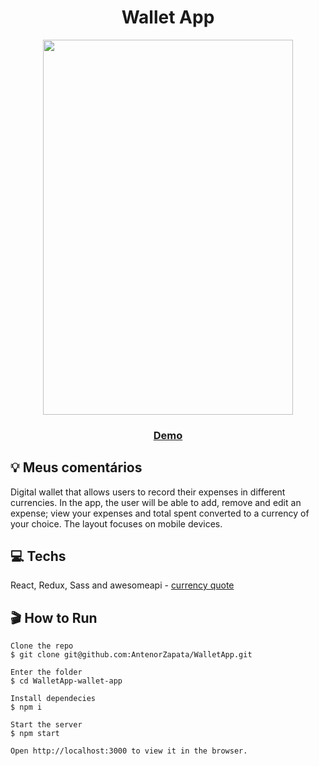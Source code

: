                      
<h1 align="center">Wallet App</h1>

<p align="center">     
<img src="https://github.com/AntenorZapata/WalletApp/blob/wallet-app/src/asserts/wallet.png?raw=true" width="400" height="600"/>
</p>
  
<h3 align="center"> 
<a href="https://reverent-jackson-784b2e.netlify.app/">Demo</a>
</h3>

## 💡 Meus comentários
 Digital wallet that allows users to record their expenses in different currencies. In the app, the user will be able to add, remove and edit an expense; view your expenses and total spent converted to a currency of your choice. The layout focuses on mobile devices.


## :computer: Techs

React, Redux, Sass and awesomeapi - [currency quote](https://economia.awesomeapi.com.br/json/all)

## :clapper: How to Run

    Clone the repo
    $ git clone git@github.com:AntenorZapata/WalletApp.git

    Enter the folder 
    $ cd WalletApp-wallet-app

    Install dependecies
    $ npm i

    Start the server
    $ npm start
    
    Open http://localhost:3000 to view it in the browser.
   
   
